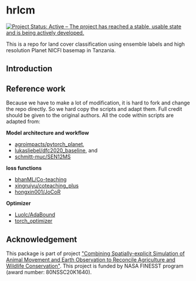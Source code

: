 # hrlcm
[![Project Status: Active – The project has reached a stable, usable state and is being actively developed.](https://www.repostatus.org/badges/latest/active.svg)](https://www.repostatus.org/#active)

This is a repo for land cover classification using ensemble labels and high resolution Planet NICFI basemap in Tanzania.

## Introduction

## Reference work

Because we have to make a lot of modification, it is hard to fork and change the repo directly. 
So we hard copy the scripts and adapt them. Full credit should be given to the original authors.
All the code within scripts are adapted from:

**Model architecture and workflow**
- [agroimpacts/pytorch_planet](https://github.com/agroimpacts/pytorch_planet), 
- [lukasliebel/dfc2020_baseline](https://github.com/lukasliebel/dfc2020_baseline.git), and
- [schmitt-muc/SEN12MS](https://github.com/schmitt-muc/SEN12MS.git)

**loss functions**
- [bhanML/Co-teaching](https://github.com/bhanML/Co-teaching.git)
- [xingruiyu/coteaching_plus](https://github.com/xingruiyu/coteaching_plus.git)
- [hongxin001/JoCoR](https://github.com/hongxin001/JoCoR.git)

**Optimizer**
- [Luolc/AdaBound](https://github.com/Luolc/AdaBound)
- [torch_optimizer](https://pytorch-optimizer.readthedocs.io/en/latest/)

## Acknowledgement

This package is part of project ["Combining Spatially-explicit Simulation of Animal Movement and Earth Observation to Reconcile Agriculture and Wildlife Conservation"](https://github.com/users/LLeiSong/projects/2). This project is funded by NASA FINESST program (award number: 80NSSC20K1640).